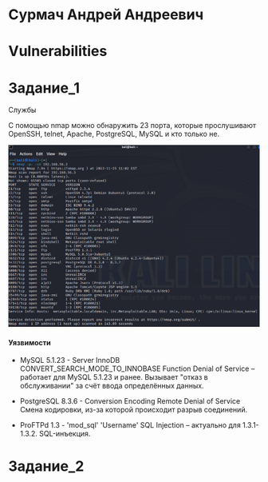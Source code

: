 # Сурмач Андрей Андреевич
# Vulnerabilities
# Задание_1
Службы

С помощью nmap можно обнаружить 23 порта, которые прослушивают OpenSSH, telnet, Apache, PostgreSQL, MySQL и кто только не.

![1](https://github.com/Aid1986/Vulnerabilities/blob/main/1.png)

#### Уязвимости

* MySQL 5.1.23 - Server InnoDB CONVERT_SEARCH_MODE_TO_INNOBASE Function Denial of Service – работает для MySQL 5.1.23 и ранее.
Вызывает "отказ в обслуживании" за счёт ввода определённых данных.

* PostgreSQL 8.3.6 - Conversion Encoding Remote Denial of Service
Смена кодировки, из-за которой происходит разрыв соединений.

* ProFTPd 1.3 - 'mod_sql' 'Username' SQL Injection – актуально для 1.3.1-1.3.2.
SQL-инъекция.

# Задание_2

